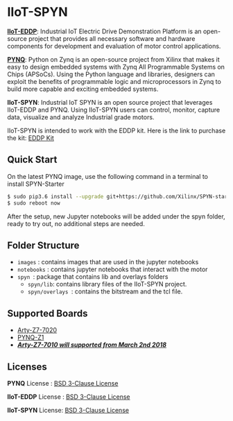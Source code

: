 # IIoT-SPYN

[**IIoT-EDDP**](https://github.com/Xilinx/IIoT-EDDP): Industrial IoT Electric Drive Demonstration Platform is an open-source project that provides all necessary software and hardware components for development and evaluation of motor control applications. 

[**PYNQ**](https://github.com/Xilinx/PYNQ): Python on Zynq is an open-source project from Xilinx that makes it easy to design embedded systems with Zynq All Programmable Systems on Chips (APSoCs). Using the Python language and libraries, designers can exploit the benefits of programmable logic and microprocessors in Zynq to build more capable and exciting embedded systems. 

**IIoT-SPYN**: Industrial IoT SPYN is an open source project that leverages  IIoT-EDDP and PYNQ. Using IIoT-SPYN users can control, monitor, capture data, visualize and analyze Industrial grade motors. 

IIoT-SPYN is intended to work with the EDDP kit. Here is the link to purchase the kit: [EDDP Kit](https://shop.trenz-electronic.de/en/TEC0053-04-K1-EDDP-Motor-Control-Kit-with-Motor-Power-Supplies?c=476)



## Quick Start

On the latest PYNQ image, use the following command in a terminal to install SPYN-Starter

```bash
$ sudo pip3.6 install --upgrade git+https://github.com/Xilinx/SPYN-starter.git
$ sudo reboot now
```

After the setup, new Jupyter notebooks will be added under the spyn folder, ready to try out, no additional steps are needed.



## Folder Structure

- `images` : contains images that are used in the jupyter notebooks
- `notebooks` : contains jupyter notebooks that interact with the motor
- `spyn `: package that contains lib and overlays folders
  - `spyn/lib`: contains library files of the IIoT-SPYN project. 
  - `spyn/overlays `: contains the bitstream and the tcl file. 



## Supported Boards

- [Arty-Z7-7020](https://store.digilentinc.com/arty-z7-apsoc-zynq-7000-development-board-for-makers-and-hobbyists/)
- [PYNQ-Z1](https://store.digilentinc.com/pynq-z1-python-productivity-for-zynq/)
- [***Arty-Z7-7010 will supported from March 2nd 2018***](https://store.digilentinc.com/arty-z7-apsoc-zynq-7000-development-board-for-makers-and-hobbyists/)



## Licenses

**PYNQ** License : [BSD 3-Clause License](https://github.com/Xilinx/PYNQ/blob/master/LICENSE)

**IIoT-EDDP** License : [BSD 3-Clause License](https://github.com/Xilinx/IIoT-EDDP/blob/master/LICENSE.txt)

**IIoT-SPYN** License: [BSD 3-Clause License](https://github.com/Xilinx/IIoT-SPYN/blob/master/LICENSE)
